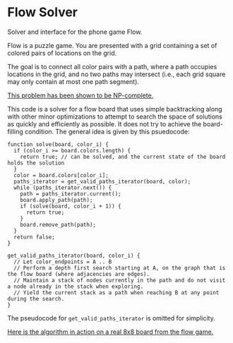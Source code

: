 # Flow Solver
Solver and interface for the phone game Flow.

Flow is a puzzle game.
You are presented with a grid containing a set of colored pairs of locations on the grid.

The goal is to connect all color pairs with a path, where a path occupies locations in the grid, and no two paths may intersect (i.e., each grid square may only contain at most one path segment).

[This problem has been shown to be NP-complete.](https://en.wikipedia.org/wiki/Numberlink)

This code is a solver for a flow board that uses simple backtracking along with other minor optimizations to attempt to search the space of solutions as quickly and efficiently as possible. It does not try to achieve the board-filling condition. The general idea is given by this psuedocode:

```
function solve(board, color_i) {
  if (color_i >= board.colors.length) {
    return true; // can be solved, and the current state of the board holds the solution
  }
  color = board.colors[color_i];
  paths_iterator = get_valid_paths_iterator(board, color);
  while (paths_iterator.next()) {
    path = paths_iterator.current();
    board.apply_path(path);
    if (solve(board, color_i + 1)) {
      return true;
    }
    board.remove_path(path);
  }
  return false;
}

get_valid_paths_iterator(board, color_i) {
  // Let color_endpoints = A .. B
  // Perform a depth first search starting at A, on the graph that is the flow board (where adjacencies are edges).
  // Maintain a stack of nodes currently in the path and do not visit a node already in the stack when exploring.
  // Yield the current stack as a path when reaching B at any point during the search.
}
```

The pseudocode for `get_valid_paths_iterator` is omitted for simplicity.

[Here is the algorithm in action on a real 8x8 board from the flow game.](https://gfycat.com/MajesticSneakyBaboon)
